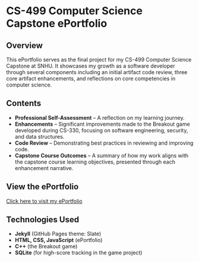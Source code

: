 # CS-499 Computer Science Capstone ePortfolio  

## Overview  
This ePortfolio serves as the final project for my CS-499 Computer Science Capstone at SNHU. It showcases my growth as a software developer through several components including an initial artifact code review, three core artifact enhancements, and reflections on core competencies in computer science.  

## Contents  
- **Professional Self-Assessment** – A reflection on my learning journey.  
- **Enhancements** – Significant improvements made to the Breakout game developed during CS-330, focusing on software engineering, security, and data structures.
- **Code Review** – Demonstrating best practices in reviewing and improving code.  
- **Capstone Course Outcomes** – A summary of how my work aligns with the capstone course learning objectives, presented through each enhancement narrative.

## View the ePortfolio  
[Click here to visit my ePortfolio](https://jjs003.github.io/CapstoneProject/)  

## Technologies Used  
- **Jekyll** (GitHub Pages theme: Slate)  
- **HTML, CSS, JavaScript** (ePortfolio)
- **C++** (the Breakout game)  
- **SQLite** (for high-score tracking in the game project)   
